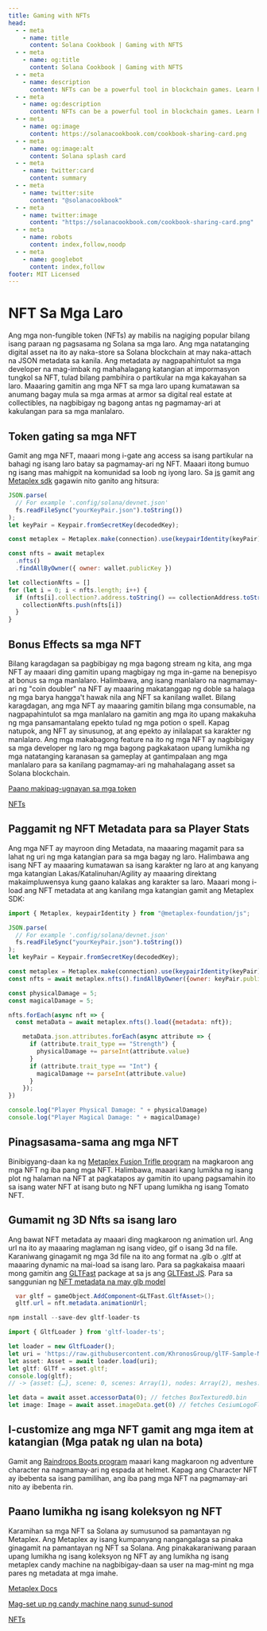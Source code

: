 ```yaml
---
title: Gaming with NFTs
head:
  - - meta
    - name: title
      content: Solana Cookbook | Gaming with NFTS
  - - meta
    - name: og:title
      content: Solana Cookbook | Gaming with NFTS
  - - meta
    - name: description
      content: NFTs can be a powerful tool in blockchain games. Learn how to utilize NFTs in Solana games to their full potential.
  - - meta
    - name: og:description
      content: NFTs can be a powerful tool in blockchain games. Learn how to utilize NFTs in Solana games to their full potential.
  - - meta
    - name: og:image
      content: https://solanacookbook.com/cookbook-sharing-card.png
  - - meta
    - name: og:image:alt
      content: Solana splash card
  - - meta
    - name: twitter:card
      content: summary
  - - meta
    - name: twitter:site
      content: "@solanacookbook"
  - - meta
    - name: twitter:image
      content: "https://solanacookbook.com/cookbook-sharing-card.png"
  - - meta
    - name: robots
      content: index,follow,noodp
  - - meta
    - name: googlebot
      content: index,follow
footer: MIT Licensed
---
```


# NFT Sa Mga Laro

Ang mga non-fungible token (NFTs) ay mabilis na nagiging popular bilang isang paraan ng pagsasama ng Solana sa mga laro.
Ang mga natatanging digital asset na ito ay naka-store sa Solana blockchain at may naka-attach na JSON metadata
sa kanila. Ang metadata ay nagpapahintulot sa mga developer na mag-imbak ng mahahalagang katangian at impormasyon tungkol sa NFT, tulad
bilang pambihira o partikular na mga kakayahan sa laro. Maaaring gamitin ang mga NFT sa mga laro upang kumatawan sa anumang bagay mula sa mga armas
at armor sa digital real estate at collectibles, na nagbibigay ng bagong antas ng pagmamay-ari at kakulangan para sa mga manlalaro.

## Token gating sa mga NFT

Gamit ang mga NFT, maaari mong i-gate ang access sa isang partikular na bahagi ng isang laro batay sa pagmamay-ari ng NFT. Maaari itong bumuo ng isang mas mahigpit na komunidad sa loob ng iyong laro.
Sa [js](https://docs.solana.com/de/developing/clients/javascript-api) gamit ang [Metaplex sdk](https://github.com/metaplex-foundation/js#readme) gagawin nito ganito ang hitsura:

```js
JSON.parse(
  // For example '.config/solana/devnet.json'
  fs.readFileSync("yourKeyPair.json").toString())
);
let keyPair = Keypair.fromSecretKey(decodedKey);

const metaplex = Metaplex.make(connection).use(keypairIdentity(keyPair));

const nfts = await metaplex
  .nfts()
  .findAllByOwner({ owner: wallet.publicKey })

let collectionNfts = []
for (let i = 0; i < nfts.length; i++) {
  if (nfts[i].collection?.address.toString() == collectionAddress.toString()) {
    collectionNfts.push(nfts[i])
  }
}
```

## Bonus Effects sa mga NFT

Bilang karagdagan sa pagbibigay ng mga bagong stream ng kita, ang mga NFT ay maaari ding gamitin upang magbigay ng mga in-game na benepisyo at bonus sa mga manlalaro. Halimbawa, ang isang manlalaro na nagmamay-ari ng "coin doubler" na NFT ay maaaring makatanggap ng doble sa halaga ng mga barya hangga't hawak nila ang NFT sa kanilang wallet. Bilang karagdagan, ang mga NFT ay maaaring gamitin bilang mga consumable, na nagpapahintulot sa mga manlalaro na gamitin ang mga ito upang makakuha ng mga pansamantalang epekto tulad ng mga potion o spell. Kapag natupok, ang NFT ay sinusunog, at ang epekto ay inilalapat sa karakter ng manlalaro. Ang mga makabagong feature na ito ng mga NFT ay nagbibigay sa mga developer ng laro ng mga bagong pagkakataon upang lumikha ng mga natatanging karanasan sa gameplay at gantimpalaan ang mga manlalaro para sa kanilang pagmamay-ari ng mahahalagang asset sa Solana blockchain.

[Paano makipag-ugnayan sa mga token](../references/token#how-to-burn-tokens)

[NFTs](../references/nfts)


## Paggamit ng NFT Metadata para sa Player Stats

Ang mga NFT ay mayroon ding Metadata, na maaaring magamit para sa lahat ng uri ng mga katangian para sa mga bagay ng laro. Halimbawa ang isang NFT ay maaaring kumatawan sa isang karakter ng laro at ang kanyang mga katangian Lakas/Katalinuhan/Agility ay maaaring direktang makaimpluwensya kung gaano kalakas ang karakter sa laro.
Maaari mong i-load ang NFT metadata at ang kanilang mga katangian gamit ang Metaplex SDK:

```js
import { Metaplex, keypairIdentity } from "@metaplex-foundation/js";

JSON.parse(
  // For example '.config/solana/devnet.json'
  fs.readFileSync("yourKeyPair.json").toString())
);
let keyPair = Keypair.fromSecretKey(decodedKey);

const metaplex = Metaplex.make(connection).use(keypairIdentity(keyPair));
const nfts = await metaplex.nfts().findAllByOwner({owner: keyPair.publicKey});

const physicalDamage = 5;
const magicalDamage = 5;

nfts.forEach(async nft => {
  const metaData = await metaplex.nfts().load({metadata: nft});

    metaData.json.attributes.forEach(async attribute => {
      if (attribute.trait_type == "Strength") {
        physicalDamage += parseInt(attribute.value)
      }
      if (attribute.trait_type == "Int") {
        magicalDamage += parseInt(attribute.value)
      }
    });
})

console.log("Player Physical Damage: " + physicalDamage)
console.log("Player Magical Damage: " + magicalDamage)
```

## Pinagsasama-sama ang mga NFT

Binibigyang-daan ka ng [Metaplex Fusion Trifle program](https://docs.metaplex.com/programs/fusion/overview) na magkaroon ang mga NFT ng iba pang mga NFT. Halimbawa, maaari kang lumikha ng isang plot ng halaman na NFT at pagkatapos ay gamitin ito upang pagsamahin ito sa isang water NFT at isang buto ng NFT upang lumikha ng isang Tomato NFT.

## Gumamit ng 3D Nfts sa isang laro

Ang bawat NFT metadata ay maaari ding magkaroon ng animation url. Ang url na ito ay maaaring maglaman ng isang video, gif o isang 3d na file. Karaniwang ginagamit ng mga 3d file na ito ang format na .glb o .gltf at maaaring dynamic na mai-load sa isang laro.
Para sa pagkakaisa maaari mong gamitin ang [GLTFast](https://github.com/atteneder/glTFast) package at sa js ang
[GLTFast JS](https://discoverthreejs.com/book/first-steps/load-models/). Para sa sanggunian ng [NFT metadata na may glb model](https://solscan.io/token/DzHPvbGzrHK4UcyeDurw2nuBFKNvt4Kb7K8Bx9dtsfn#metadata)

```c#
  var gltf = gameObject.AddComponent<GLTFast.GltfAsset>();
  gltf.url = nft.metadata.animationUrl;
```

```js
npm install --save-dev gltf-loader-ts

import { GltfLoader } from 'gltf-loader-ts';

let loader = new GltfLoader();
let uri = 'https://raw.githubusercontent.com/KhronosGroup/glTF-Sample-Models/master/2.0/BoxTextured/glTF/BoxTextured.gltf';
let asset: Asset = await loader.load(uri);
let gltf: GlTf = asset.gltf;
console.log(gltf);
// -> {asset: {…}, scene: 0, scenes: Array(1), nodes: Array(2), meshes: Array(1), …}

let data = await asset.accessorData(0); // fetches BoxTextured0.bin
let image: Image = await asset.imageData.get(0) // fetches CesiumLogoFlat.png
```

## I-customize ang mga NFT gamit ang mga item at katangian (Mga patak ng ulan na bota)

Gamit ang [Raindrops Boots program](https://docs.raindrops.xyz/services/boots) maaari kang magkaroon ng adventure character na nagmamay-ari ng espada at helmet. Kapag ang Character NFT ay ibebenta sa isang pamilihan, ang iba pang mga NFT na pagmamay-ari nito ay ibebenta rin.

## Paano lumikha ng isang koleksyon ng NFT

Karamihan sa mga NFT sa Solana ay sumusunod sa pamantayan ng Metaplex. Ang Metaplex ay isang kumpanyang nangangalaga sa pinaka ginagamit na pamantayan ng NFT sa Solana. Ang pinakakaraniwang paraan upang lumikha ng isang koleksyon ng NFT ay ang lumikha ng isang metaplex candy machine na nagbibigay-daan sa user na mag-mint ng mga pares ng metadata at mga imahe.

[Metaplex Docs](https://docs.metaplex.com/programs/candy-machine/how-to-guides/my-first-candy-machine-part1)

[Mag-set up ng candy machine nang sunud-sunod](https://youtu.be/0KHv1dMV8zU)

[NFTs](../references/nfts)